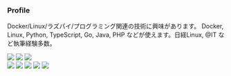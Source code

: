 ### Profile

Docker/Linux/ラズパイ/プログラミング関連の技術に興味があります。 Docker, Linux, Python, TypeScript, Go, Java, PHP などが使えます。日経Linux, @IT など執筆経験多数。

<img src="https://img.shields.io/badge/-Docker-1488C6.svg?logo=docker&style=plastic"> <img src="https://img.shields.io/badge/-Linux-FCC624.svg?logo=linux&style=plastic"> <img src="https://img.shields.io/badge/-Raspberrypi-C51A4A.svg?logo=raspberrypi&style=plastic">
<br>
<img src="https://img.shields.io/badge/-Typescript-007ACC.svg?logo=typescript&style=plastic"> <img src="https://img.shields.io/badge/-Python-3776AB.svg?logo=python&style=plastic"> <img src="https://img.shields.io/badge/-Go-76E1FE.svg?logo=go&style=plastic"> <img src="https://img.shields.io/badge/-Java-007396.svg?logo=openjdk&style=plastic"> <img src="https://img.shields.io/badge/-Php-777BB4.svg?logo=php&style=plastic">

<!--
**hiro345g/hiro345g** is a ✨ _special_ ✨ repository because its `README.md` (this file) appears on your GitHub profile.

Here are some ideas to get you started:

- 🔭 I’m currently working on ...
- 🌱 I’m currently learning ...
- 👯 I’m looking to collaborate on ...
- 🤔 I’m looking for help with ...
- 💬 Ask me about ...
- 📫 How to reach me: ...
- 😄 Pronouns: ...
- ⚡ Fun fact: ...
-->

